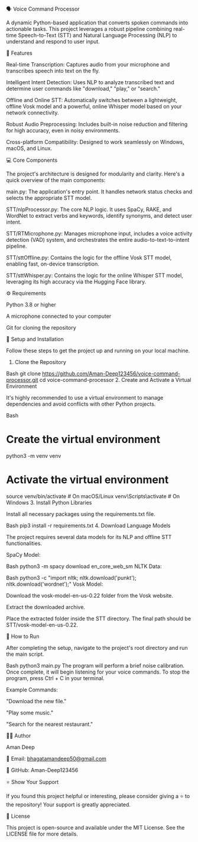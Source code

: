 🗣️ Voice Command Processor

A dynamic Python-based application that converts spoken commands into actionable tasks. This project leverages a robust pipeline combining real-time Speech-to-Text (STT) and Natural Language Processing (NLP) to understand and respond to user input.

🌟 Features

Real-time Transcription: Captures audio from your microphone and transcribes speech into text on the fly.

Intelligent Intent Detection: Uses NLP to analyze transcribed text and determine user commands like "download," "play," or "search."

Offline and Online STT: Automatically switches between a lightweight, offline Vosk model and a powerful, online Whisper model based on your network connectivity.

Robust Audio Preprocessing: Includes built-in noise reduction and filtering for high accuracy, even in noisy environments.

Cross-platform Compatibility: Designed to work seamlessly on Windows, macOS, and Linux.

💻 Core Components

The project's architecture is designed for modularity and clarity. Here's a quick overview of the main components:

main.py: The application's entry point. It handles network status checks and selects the appropriate STT model.

STT/nlpProcessor.py: The core NLP logic. It uses SpaCy, RAKE, and WordNet to extract verbs and keywords, identify synonyms, and detect user intent.

STT/RTMicrophone.py: Manages microphone input, includes a voice activity detection (VAD) system, and orchestrates the entire audio-to-text-to-intent pipeline.

STT/sttOffline.py: Contains the logic for the offline Vosk STT model, enabling fast, on-device transcription.

STT/sttWhisper.py: Contains the logic for the online Whisper STT model, leveraging its high accuracy via the Hugging Face library.

⚙️ Requirements

Python 3.8 or higher

A microphone connected to your computer

Git for cloning the repository

🚀 Setup and Installation

Follow these steps to get the project up and running on your local machine.

1. Clone the Repository

Bash
git clone https://github.com/Aman-Deep123456/voice-command-processor.git
cd voice-command-processor
2. Create and Activate a Virtual Environment

It's highly recommended to use a virtual environment to manage dependencies and avoid conflicts with other Python projects.

Bash
# Create the virtual environment
python3 -m venv venv

# Activate the virtual environment
source venv/bin/activate  # On macOS/Linux
venv\Scripts\activate      # On Windows
3. Install Python Libraries

Install all necessary packages using the requirements.txt file.

Bash
pip3 install -r requirements.txt
4. Download Language Models

The project requires several data models for its NLP and offline STT functionalities.

SpaCy Model:

Bash
python3 -m spacy download en_core_web_sm
NLTK Data:

Bash
python3 -c "import nltk; nltk.download('punkt'); nltk.download('wordnet');"
Vosk Model:

Download the vosk-model-en-us-0.22 folder from the Vosk website.

Extract the downloaded archive.

Place the extracted folder inside the STT directory. The final path should be STT/vosk-model-en-us-0.22.

🏃 How to Run

After completing the setup, navigate to the project's root directory and run the main script.

Bash
python3 main.py
The program will perform a brief noise calibration. Once complete, it will begin listening for your voice commands. To stop the program, press Ctrl + C in your terminal.

Example Commands:

"Download the new file."

"Play some music."

"Search for the nearest restaurant."

🧑‍💻 Author

Aman Deep

📧 Email: bhagatamandeep50@gmail.com

🔗 GitHub: Aman-Deep123456

⭐️ Show Your Support

If you found this project helpful or interesting, please consider giving a ⭐️ to the repository! Your support is greatly appreciated.

📝 License

This project is open-source and available under the MIT License. See the LICENSE file for more details.
